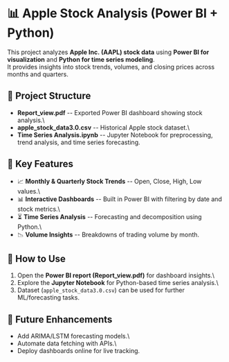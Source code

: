 # 📊 Apple Stock Analysis (Power BI + Python)

This project analyzes **Apple Inc. (AAPL) stock data** using **Power BI
for visualization** and **Python for time series modeling**.\
It provides insights into stock trends, volumes, and closing prices
across months and quarters.

## 📂 Project Structure

-   **Report_view.pdf** -- Exported Power BI dashboard showing stock
    analysis.\
-   **apple_stock_data3.0.csv** -- Historical Apple stock dataset.\
-   **Time Series Analysis.ipynb** -- Jupyter Notebook for
    preprocessing, trend analysis, and time series forecasting.

## 🔎 Key Features

-   📈 **Monthly & Quarterly Stock Trends** -- Open, Close, High, Low
    values.\
-   📊 **Interactive Dashboards** -- Built in Power BI with filtering by
    date and stock metrics.\
-   ⏳ **Time Series Analysis** -- Forecasting and decomposition using
    Python.\
-   📉 **Volume Insights** -- Breakdowns of trading volume by month.

## 🚀 How to Use

1.  Open the **Power BI report (Report_view.pdf)** for dashboard
    insights.\
2.  Explore the **Jupyter Notebook** for Python-based time series
    analysis.\
3.  Dataset (`apple_stock_data3.0.csv`) can be used for further
    ML/forecasting tasks.

## 🔮 Future Enhancements

-   Add ARIMA/LSTM forecasting models.\
-   Automate data fetching with APIs.\
-   Deploy dashboards online for live tracking.
